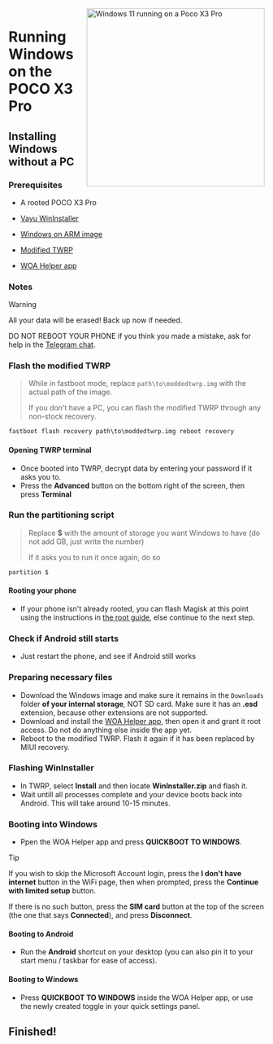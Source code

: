 <img align="right" src="https://github.com/n00b69/woa-vayu/blob/main/vayu.png" width="350" alt="Windows 11 running on a Poco X3 Pro">

# Running Windows on the POCO X3 Pro

## Installing Windows without a PC

### Prerequisites
- A rooted POCO X3 Pro

- [Vayu WinInstaller](https://github.com/Kumar-Jy/WinInstaller/releases/tag/Vayu_WinInstaller)

- [Windows on ARM image](https://arkt-7.github.io/woawin/)

- [Modified TWRP](https://github.com/n00b69/woa-vayu/releases/tag/Recovery)

- [WOA Helper app](https://github.com/Marius586/WoA-Helper-update/releases/tag/WOA)

### Notes
> [!WARNING]  
> All your data will be erased! Back up now if needed.
> 
> DO NOT REBOOT YOUR PHONE if you think you made a mistake, ask for help in the [Telegram chat](https://t.me/woahelperchat).

### Flash the modified TWRP
> While in fastboot mode, replace `path\to\moddedtwrp.img` with the actual path of the image.
>
> If you don't have a PC, you can flash the modified TWRP through any non-stock recovery.
```cmd
fastboot flash recovery path\to\moddedtwrp.img reboot recovery
```

#### Opening TWRP terminal
- Once booted into TWRP, decrypt data by entering your password if it asks you to.
- Press the **Advanced** button on the bottom right of the screen, then press **Terminal**

### Run the partitioning script
> Replace **$** with the amount of storage you want Windows to have (do not add GB, just write the number)
> 
> If it asks you to run it once again, do so
```cmd
partition $
```

#### Rooting your phone
- If your phone isn't already rooted, you can flash Magisk at this point using the instructions in [the root guide](root.md), else continue to the next step.

### Check if Android still starts
- Just restart the phone, and see if Android still works

### Preparing necessary files
- Download the Windows image and make sure it remains in the `Downloads` folder **of your internal storage**, NOT SD card. Make sure it has an **.esd** extension, because other extensions are not supported.
- Download and install the [WOA Helper app](https://github.com/Marius586/WoA-Helper-update/releases/tag/WOA), then open it and grant it root access. Do not do anything else inside the app yet.
- Reboot to the modified TWRP. Flash it again if it has been replaced by MIUI recovery.

### Flashing WinInstaller
- In TWRP, select **Install** and then locate **WinInstaller.zip** and flash it.
- Wait untill all processes complete and your device boots back into Android. This will take around 10-15 minutes.

### Booting into Windows
- Ppen the WOA Helper app and press **QUICKBOOT TO WINDOWS**.
> [!Tip]
> If you wish to skip the Microsoft Account login, press the **I don't have internet** button in the WiFi page, then when prompted, press the **Continue with limited setup** button.
>
> If there is no such button, press the **SIM card** button at the top of the screen (the one that says **Connected**), and press **Disconnect**.

#### Booting to Android
- Run the **Android** shortcut on your desktop (you can also pin it to your start menu / taskbar for ease of access).

#### Booting to Windows
- Press **QUICKBOOT TO WINDOWS** inside the WOA Helper app, or use the newly created toggle in your quick settings panel.

## Finished!


























